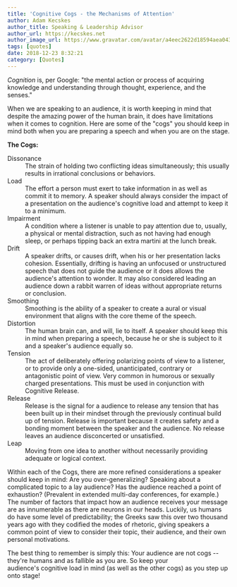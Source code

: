 ```yaml
---
title: 'Cognitive Cogs - the Mechanisms of Attention'
author: Adam Kecskes
author_title: Speaking & Leadership Advisor
author_url: https://kecskes.net
author_image_url: https://www.gravatar.com/avatar/a4eec2622d18594aea04310ae3ec577c
tags: [quotes]
date: 2018-12-23 8:32:21
category: [Quotes]
---
```


<p><dfn>Cognition</dfn> is, per Google: "the mental action or process of acquiring knowledge and understanding through thought, experience, and the senses."</p>
<p>When we are speaking to an audience, it is worth keeping in mind that despite the amazing power of the human brain, it does have limitations when it comes to cognition. Here are some of the "cogs" you should keep in mind both when you are preparing a speech and when you are on the stage.</p>

<!--truncate-->

<p><strong>The Cogs:</strong></p>
<dl>
<dt>Dissonance</dt>
<dd>The strain of holding two conflicting ideas simultaneously; this usually results in irrational conclusions or behaviors. </dd>
<dt>Load</dt>
<dd>The effort a person must exert to take information in as well as commit it to memory. A speaker should always consider the impact of a presentation on the audience's cognitive load and attempt to keep it to a minimum.</dd>
<dt>Impairment</dt>
<dd>A condition where a listener is unable to pay attention due to, usually, a physical or mental distraction, such as not having had enough sleep, or perhaps tipping back an extra martini at the lunch break.</dd>
<dt>Drift</dt>
<dd>A speaker drifts, or causes drift, when his or her presentation lacks cohesion. Essentially, drifting is having an unfocused or unstructured speech that does not guide the audience or it does allows the audience's attention to wonder. It may also considered leading an audience down a rabbit warren of ideas without appropriate returns or conclusion.</dd>
<dt>Smoothing</dt>
<dd>Smoothing is the ability of a speaker to create a aural or visual environment that aligns with the core theme of the speech.</dd>
<dt>Distortion</dt>
<dd>The human brain can, and will, lie to itself. A speaker should keep this in mind when preparing a speech, because he or she is subject to it and a speaker's audience equally so. </dd>
<dt>Tension</dt>
<dd>The act of deliberately offering polarizing points of view to a listener, or to provide only a one-sided, unanticipated, contrary or antagonistic point of view. Very common in humorous or sexually charged presentations. This must be used in conjunction with Cognitive Release.</dd>
<dt>Release</dt>
<dd>Release is the signal for a audience to release any tension that has been built up in their mindset through the previously continual build up of tension. Release is important because it creates safety and a bonding moment between the speaker and the audience. No release leaves an audience disconcerted or unsatisfied. </dd>
<dt>Leap</dt>
<dd>Moving from one idea to another without necessarily providing adequate or logical context. </dd>
</dl>
<p>Within each of the Cogs, there are more refined considerations a speaker should keep in mind: Are you over-generalizing? Speaking about a complicated topic to a lay audience? Has the audience reached a point of exhaustion? (Prevalent in extended multi-day conferences, for example.) The number of factors that impact how an audience receives your message are as innumerable as there are neurons in our heads. Luckily, us humans do have some level of predictability; the Greeks saw this over two thousand years ago with they codified the modes of rhetoric, giving speakers a common point of view to consider their topic, their audience, and their own personal motivations.</p>
<p>The best thing to remember is simply this: Your audience are not cogs -- they're humans and as fallible as you are. So keep your audience's cognitive load in mind (as well as the other cogs) as you step up onto stage!</p>
<p> </p>
